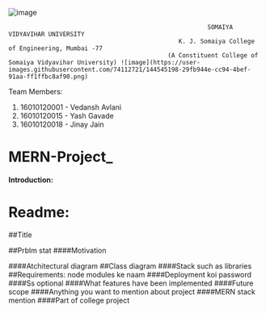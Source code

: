 

![image](https://user-images.githubusercontent.com/74112721/144545556-f1622854-5ddb-44c2-ae66-602c907b9289.png)

                                                           SOMAIYA VIDYAVIHAR UNIVERSITY         
                                                   K. J. Somaiya College of Engineering, Mumbai -77
                                                (A Constituent College of Somaiya Vidyavihar University) ![image](https://user-images.githubusercontent.com/74112721/144545198-29fb944e-cc94-4bef-91aa-ff1ffbc8af90.png)
                                                        


                                                 
Team Members:
                                                                                                                    
1. 16010120001 - Vedansh Avlani 
2. 16010120015 - Yash Gavade  
3. 16010120018 - Jinay Jain 

                                                                                                                                                   


# MERN-Project_ 


####  Introduction: 


# Readme:

##Title

##Prblm stat
####Motivation


####Atchitectural diagram
##Class diagram
####Stack such as libraries
##Requirements: node modules ke naam 
####Deployment koi password
####Ss optional
####What features have been implemented 
####Future scope
####Anything you want to mention about project 
####MERN stack mention 
####Part of college project 

